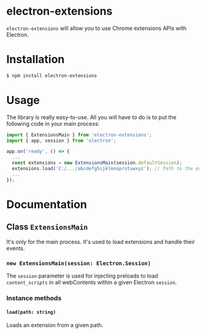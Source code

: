 # electron-extensions

`electron-extensions` will allow you to use Chrome extensions APIs with Electron.

# Installation

```bash
$ npm install electron-extensions
```

# Usage

The library is really easy-to-use. All you will have to do is to put the following code in your main process:

```typescript
import { ExtensionsMain } from 'electron-extensions';
import { app, session } from 'electron';

app.on('ready', () => {
  ...
  const extensions = new ExtensionsMain(session.defaultSession);
  extensions.load('C:/.../abcdefghijklmnoprstuwxyz'); // Path to the extension to load
  ...
});

```

# Documentation

## Class `ExtensionsMain`

It's only for the main process. It's used to load extensions and handle their events.

### `new ExtensionsMain(session: Electron.Session)`

The `session` parameter is used for injecting preloads to load `content_scripts` in all webContents within a given Electron `session`.

### Instance methods

#### `load(path: string)`

Loads an extension from a given path.
